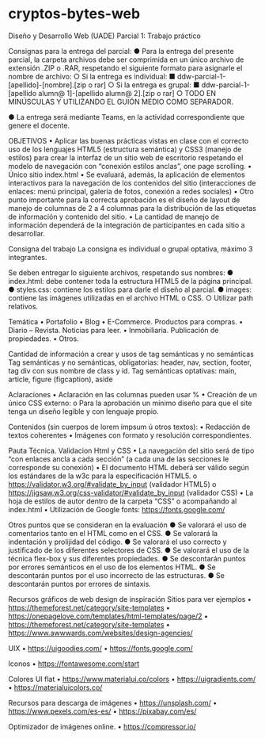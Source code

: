 # cryptos-bytes-web
Diseño y Desarrollo Web (UADE)
Parcial 1: Trabajo práctico

Consignas para la entrega del parcial:
● Para la entrega del presente parcial, la carpeta archivos debe ser comprimida en un único
archivo de extensión .ZIP o .RAR, respetando el siguiente formato para asignarle el nombre de
archivo:
    ○ Si la entrega es individual:
        ■ ddw-parcial-1-[apellido]-[nombre].[zip o rar]
    ○ Si la entrega es grupal:
        ■ ddw-parcial-1-[apellido alumn@ 1]-[apellido alumn@ 2].[zip o rar]
    ○ TODO EN MINÚSCULAS Y UTILIZANDO EL GUIÓN MEDIO COMO SEPARADOR.

● La entrega será mediante Teams, en la actividad correspondiente que genere el docente.

OBJETIVOS
• Aplicar las buenas prácticas vistas en clase con el correcto uso de los lenguajes HTML5
(estructura semántica) y CSS3 (manejo de estilos) para crear la interfaz de un sitio web
de escritorio respetando el modelo de navegación con “conexión estilos anclas”, one
page scrolling.
• Único sitio index.html
• Se evaluará, además, la aplicación de elementos interactivos para la navegación de los
contenidos del sitio (interacciones de enlaces: menú principal, galería de fotos, conexión
a redes sociales)
• Otro punto importante para la correcta aprobación es el diseño de layout de manejo de
columnas de 2 a 4 columnas para la distribución de las etiquetas de información y
contenido del sitio.
• La cantidad de manejo de información dependerá de la integración de participantes en
cada sitio a desarrollar.

Consigna del trabajo
La consigna es individual o grupal optativa, máximo 3 integrantes.

Se deben entregar lo siguiente archivos, respetando sus nombres:
● index.html: debe contener toda la estructura HTML5 de la página principal.
● styles.css: contiene los estilos para darle el diseño al parcial.
● images: contiene las imágenes utilizadas en el archivo HTML o CSS.
    ○ Utilizar path relativos.

Temática
• Portafolio
• Blog
• E-Commerce. Productos para compras.
• Diario – Revista. Noticias para leer.
• Inmobiliaria. Publicación de propiedades.
• Otros.

Cantidad de información a crear y usos de tag semánticas y no semánticas
Tag semánticas y no semánticas, obligatorias: header, nav, section, footer, tag div con
sus nombre de class y id.
Tag semánticas optativas: main, article, figure (figcaption), aside

Aclaraciones
• Aclaración en las columnas pueden usar %
• Creación de un único CSS externo:
    o Para la aprobación un mínimo diseño para que el site tenga un diseño legible y
    con lenguaje propio.

Contenidos (sin cuerpos de lorem impsum ú otros textos):
• Redacción de textos coherentes
• Imágenes con formato y resolución correspondientes.

Pauta Técnica.
Validacion Html y CSS
• La navegación del sitio será de tipo “con enlaces ancla a cada sección” (a cada una de
las secciones le corresponde su conexión)
• El documento HTML deberá ser válido según los estándares de la w3c para la
especificación HTML5.
    o https://validator.w3.org/#validate_by_input (validador HTML5)
    o https://jigsaw.w3.org/css-validator/#validate_by_input (validador CSS)
• La hoja de estilos de autor dentro de la carpeta “CSS” o acompañando al index.html
• Utilización de Google fonts: https://fonts.google.com/

Otros puntos que se consideran en la evaluación
● Se valorará el uso de comentarios tanto en el HTML como en el CSS.
● Se valorará la indentación y prolijidad del código.
● Se valorará el uso correcto y justificado de los diferentes selectores de CSS.
● Se valorará el uso de la técnica flex-box y sus diferentes propiedades.
● Se descontarán puntos por errores semánticos en el uso de los elementos HTML.
● Se descontarán puntos por el uso incorrecto de las estructuras.
● Se descontarán puntos por errores de sintaxis.

Recursos gráficos de web design de inspiración
Sitios para ver ejemplos
• https://themeforest.net/category/site-templates
• https://onepagelove.com/templates/html-templates/page/2
• https://themeforest.net/category/site-templates
• https://www.awwwards.com/websites/design-agencies/

UIX
• https://uigoodies.com/
• https://fonts.google.com/

Iconos
• https://fontawesome.com/start

Colores UI flat
• https://www.materialui.co/colors
• https://uigradients.com/
• https://materialuicolors.co/

Recursos para descarga de imágenes
• https://unsplash.com/
• https://www.pexels.com/es-es/
• https://pixabay.com/es/

Optimizador de imágenes online.
• https://compressor.io/
